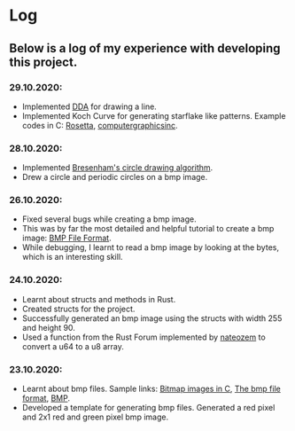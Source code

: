 # Log

## Below is a log of my experience with developing this project. 

### 29.10.2020:

* Implemented [DDA](https://en.wikipedia.org/wiki/Digital_differential_analyzer_(graphics_algorithm)) for drawing a line. 
* Implemented Koch Curve for generating starflake like patterns. Example codes in C: [Rosetta](https://rosettacode.org/wiki/Koch_curve#C), [computergraphicsinc](http://computergraphicsinc.blogspot.com/2014/12/c-program-to-draw-koch-curve-using.html).

### 28.10.2020:

* Implemented [Bresenham's circle drawing algorithm](https://www.geeksforgeeks.org/bresenhams-circle-drawing-algorithm/).
* Drew a circle and periodic circles on a bmp image.

### 26.10.2020:

* Fixed several bugs while creating a bmp image.
* This was by far the most detailed and helpful tutorial to create a bmp image: [BMP File Format](http://www.di.unito.it/~marcog/SM/BMPformat-Wiki.pdf).
* While debugging, I learnt to read a bmp image by looking at the bytes, which is an interesting skill.

### 24.10.2020:

* Learnt about structs and methods in Rust.
* Created structs for the project.
* Successfully generated an bmp image using the structs with width 255 and height 90.
* Used a function from the Rust Forum implemented by [nateozem](https://users.rust-lang.org/t/how-to-serialize-a-u32-into-byte-array/986/5) to convert a u64 to a u8 array.

### 23.10.2020:

* Learnt about bmp files. Sample links: [Bitmap images in C](http://ricardolovelace.com/creating-bitmap-images-with-c-on-windows.html), [The bmp file format](http://www.ece.ualberta.ca/~elliott/ee552/studentAppNotes/2003_w/misc/bmp_file_format/bmp_file_format.htm), [BMP](http://www.onicos.com/staff/iz/formats/bmp.html).
* Developed a template for generating bmp files. Generated a red pixel and 2x1 red and green pixel bmp image.